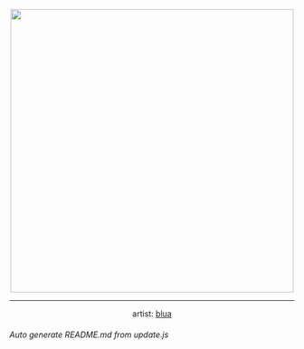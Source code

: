 
<p align="center">
  <img width="500" src="https://nekos.best/api/v2/neko/0523.png">
  <hr/>
  <center>
    artist: <a href="https://www.pixiv.net/en/artworks/92563823">blua</a>
  </center>
</p>


###### Auto generate README.md from update.js

